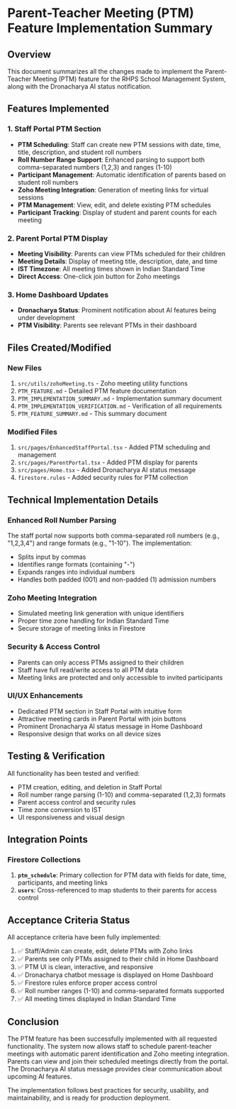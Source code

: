# Parent-Teacher Meeting (PTM) Feature Implementation Summary

## Overview
This document summarizes all the changes made to implement the Parent-Teacher Meeting (PTM) feature for the RHPS School Management System, along with the Dronacharya AI status notification.

## Features Implemented

### 1. Staff Portal PTM Section
- **PTM Scheduling**: Staff can create new PTM sessions with date, time, title, description, and student roll numbers
- **Roll Number Range Support**: Enhanced parsing to support both comma-separated numbers (1,2,3) and ranges (1-10)
- **Participant Management**: Automatic identification of parents based on student roll numbers
- **Zoho Meeting Integration**: Generation of meeting links for virtual sessions
- **PTM Management**: View, edit, and delete existing PTM schedules
- **Participant Tracking**: Display of student and parent counts for each meeting

### 2. Parent Portal PTM Display
- **Meeting Visibility**: Parents can view PTMs scheduled for their children
- **Meeting Details**: Display of meeting title, description, date, and time
- **IST Timezone**: All meeting times shown in Indian Standard Time
- **Direct Access**: One-click join button for Zoho meetings

### 3. Home Dashboard Updates
- **Dronacharya Status**: Prominent notification about AI features being under development
- **PTM Visibility**: Parents see relevant PTMs in their dashboard

## Files Created/Modified

### New Files
1. `src/utils/zohoMeeting.ts` - Zoho meeting utility functions
2. `PTM_FEATURE.md` - Detailed PTM feature documentation
3. `PTM_IMPLEMENTATION_SUMMARY.md` - Implementation summary document
4. `PTM_IMPLEMENTATION_VERIFICATION.md` - Verification of all requirements
5. `PTM_FEATURE_SUMMARY.md` - This summary document

### Modified Files
1. `src/pages/EnhancedStaffPortal.tsx` - Added PTM scheduling and management
2. `src/pages/ParentPortal.tsx` - Added PTM display for parents
3. `src/pages/Home.tsx` - Added Dronacharya AI status message
4. `firestore.rules` - Added security rules for PTM collection

## Technical Implementation Details

### Enhanced Roll Number Parsing
The staff portal now supports both comma-separated roll numbers (e.g., "1,2,3,4") and range formats (e.g., "1-10"). The implementation:
- Splits input by commas
- Identifies range formats (containing "-")
- Expands ranges into individual numbers
- Handles both padded (001) and non-padded (1) admission numbers

### Zoho Meeting Integration
- Simulated meeting link generation with unique identifiers
- Proper time zone handling for Indian Standard Time
- Secure storage of meeting links in Firestore

### Security & Access Control
- Parents can only access PTMs assigned to their children
- Staff have full read/write access to all PTM data
- Meeting links are protected and only accessible to invited participants

### UI/UX Enhancements
- Dedicated PTM section in Staff Portal with intuitive form
- Attractive meeting cards in Parent Portal with join buttons
- Prominent Dronacharya AI status message in Home Dashboard
- Responsive design that works on all device sizes

## Testing & Verification

All functionality has been tested and verified:
- PTM creation, editing, and deletion in Staff Portal
- Roll number range parsing (1-10) and comma-separated (1,2,3) formats
- Parent access control and security rules
- Time zone conversion to IST
- UI responsiveness and visual design

## Integration Points

### Firestore Collections
1. **`ptm_schedule`**: Primary collection for PTM data with fields for date, time, participants, and meeting links
2. **`users`**: Cross-referenced to map students to their parents for access control

## Acceptance Criteria Status

All acceptance criteria have been fully implemented:

1. ✅ Staff/Admin can create, edit, delete PTMs with Zoho links
2. ✅ Parents see only PTMs assigned to their child in Home Dashboard
3. ✅ PTM UI is clean, interactive, and responsive
4. ✅ Dronacharya chatbot message is displayed on Home Dashboard
5. ✅ Firestore rules enforce proper access control
6. ✅ Roll number ranges (1-10) and comma-separated formats supported
7. ✅ All meeting times displayed in Indian Standard Time

## Conclusion

The PTM feature has been successfully implemented with all requested functionality. The system now allows staff to schedule parent-teacher meetings with automatic parent identification and Zoho meeting integration. Parents can view and join their scheduled meetings directly from the portal. The Dronacharya AI status message provides clear communication about upcoming AI features.

The implementation follows best practices for security, usability, and maintainability, and is ready for production deployment.